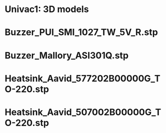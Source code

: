 # Univac1: 3D models 
# Buzzer_PUI_SMI_1027_TW_5V_R.stp
# Buzzer_Mallory_ASI301Q.stp
# Heatsink_Aavid_577202B00000G_TO-220.stp
# Heatsink_Aavid_507002B00000G_TO-220.stp
